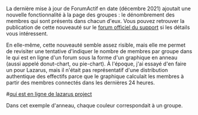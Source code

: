La dernière mise à jour de ForumActif en date (décembre 2021) ajoutait une nouvelle fonctionnalité à la page des groupes : le dénombrement des membres qui sont présents dans chacun d'eux. Vous pouvez retrouver la publication de cette nouveauté sur le [forum officiel du support](https://forum.forumactif.com/t406331-amelioration-de-la-page-groupes "Amélioration de la page Groupes") si les détails vous intéressent.

En elle-même, cette nouveauté semble assez risible, mais elle me permet de revisiter une tentative d'indiquer le nombre de membres par groupe dans le qui est en ligne d'un forum sous la forme d'un graphique en anneau (aussi appelé donut-chart, ou pie-chart). À l'époque, j'ai essayé d'en faire un pour Lazarus, mais il n'était pas représentatif d'une distribution authentique des effectifs parce que le graphique calculait les membres à partir des membres connectés dans les dernières 24 heures.


#[qui est en ligne de lazarus project](https://i.imgur.com/KtyPY6y.png)

Dans cet exemple d'anneau, chaque couleur correspondait à un groupe.
